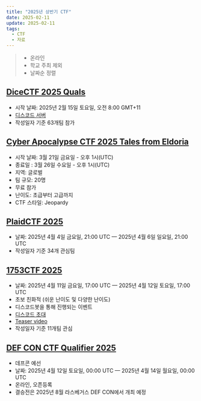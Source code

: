 ```yaml
---
title: "2025년 상반기 CTF"
date: 2025-02-11
update: 2025-02-11
tags:
  - CTF
  - 자료
---
```

> - 온라인
> - 학교 주최 제외
> - 날짜순 정렬

## [DiceCTF 2025 Quals](https://ctf.dicega.ng/)
 - 시작 날짜: 2025년 2월 15일 토요일, 오전 8:00 GMT+11
 - [디스코드 서버](https://discord.gg/dicectf)
 - 작성일자 기준 63개팀 참가

## [Cyber Apocalypse CTF 2025 Tales from Eldoria](https://www.hackthebox.com/events/cyber-apocalypse-2025)
 - 시작 날짜: 3월 21일 금요일 - 오후 1시(UTC)
 - 종료일 : 3월 26일 수요일 - 오후 1시(UTC)
 - 지역: 글로벌
 - 팀 규모: 20명
 - 무료 참가
 - 난이도: 초급부터 고급까지
 - CTF 스타일: Jeopardy

## [PlaidCTF 2025](https://www.notion.so/%5B%3Chttps://plaidctf.com/%3E%5D(%3Chttps://plaidctf.com/%3E))
- 날짜: 2025년 4월 4일 금요일, 21:00 UTC — 2025년 4월 6일 일요일, 21:00 UTC
- 작성일자 기준 34개 관심팀

## [1753CTF 2025](https://www.notion.so/%5B%3Chttps://1753ctf.com/%3E%5D(%3Chttps://1753ctf.com/%3E))
- 날짜: 2025년 4월 11일 금요일, 17:00 UTC — 2025년 4월 12일 토요일, 17:00 UTC
- 초보 친화적 (쉬운 난이도 및 다양한 난이도)
- 디스코드봇을 통해 진행되는 이벤트
- [디스코드 초대](https://discord.com/invite/5274QUjd97)
- [Teaser video](https://www.notion.so/%5B%3Chttps://www.youtube.com/watch?v=yRghHj9dkoo%3E%5D(%3Chttps://www.youtube.com/watch?v=yRghHj9dkoo%3E))
- 작성일자 기준 11개팀 관심

## [DEF CON CTF Qualifier 2025](https://nautilus.institute/)
- 데프콘 예선
- 날짜: 2025년 4월 12일 토요일, 00:00 UTC — 2025년 4월 14일 월요일, 00:00 UTC
- 온라인, 오픈등록
- 결승전은 2025년 8월 라스베거스 DEF CON에서 개최 예정